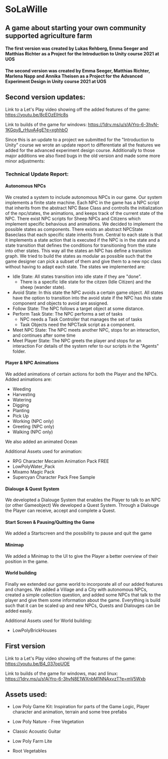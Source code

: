 # SoLaWille
## A game about starting your own community supported agriculture farm




#### The first version was created by Lukas Rehberg, Emma Seeger and Matthias Richter as a Project for the Introduction to Unity course 2021 at UOS
#### The second version was created by Emma Seeger, Matthias Richter, Marlena Napp and Annika Theisen as a Project for the Advanced Experiment Design in Unity course 2021 at UOS

## Second version updates:


Link to a Let's Play video showing off the added features of the game: https://youtu.be/8cEOzEIHc8s  

Link to builds of the game for windows: https://1drv.ms/u/s!AiYro-6-3hvN-1KGqy8_rHuvA4gE?e=xghhbO

Since this is an update to a project we submitted for the "Introduction to Unity" course we wrote an update report to differentiate all the features we added for the advanced experiment design course. Additionally to those major additions we also fixed bugs in the old version and made some more minor adjustments:

### Technical Update Report:
#### Autonomous NPCs
We created a system to include autonomous NPCs in our game. Our system implements a finite state machine. Each NPC in the game has a NPC script that inherits from the abstract NPC Base Class and controlls the initialization of the npc/states, the animations, and keeps track of the current state of the NPC. There exist NPC scripts for Sheep NPCs and Citizens which implement specific behavious and animations. We decided to implement the possible states as components. There exists an abstract NPCState Baseclass that each specific state inherits from. Central to each state is that it implements a state action that is executed if the NPC is in the state and a state transition that defines the conditions for transitioning from the state into other states. This way all the states an NPC has define a transition graph. We tried to build the states as modular as possible such that the game designer can pick a subset of them and give them to a new npc class without having to adapt each state. The states we implemented are:
- Idle State: All states transition into idle state if they are "done".
  - There is a specific Idle state for the citzen (Idle Citizen) and the sheep (wander state).
- Avoid State: In this state the NPC avoids a certain game object. All states have the option to transition into the avoid state if the NPC has this state component and objects to avoid are assigned.
- Follow State: The NPC follows a target object at some distance.
- Perform Task State: The NPC performs a set of tasks
  - NPC needs a Task Controller that manages the set of tasks
  - Task Objects need the NPCTask script as a component.
- Meet NPC State: The NPC meets another NPC, stops for an interaction, and continues after some time
- Meet Player State: The NPC greets the player and stops for an interaction
For details of the system refer to our scripts in the "Agents" folder.

#### Player & NPC Animations
We added animations of certain actions for both the Player and the NPCs. Added animations are:
 - Weeding
 - Harvesting
 - Watering
 - Digging
 - Planting
 - Pick Up
 - Working (NPC only)
 - Greeting (NPC only)
 - Walking (NPC only)
 
We also added an animated Ocean

Additional Assets used for animation: 
- RPG Character Mecanim Animation Pack FREE
- LowPolyWater_Pack
- Mixamo Magic Pack
- Supercyan Character Pack Free Sample


#### Dialouge & Quest System
We developted a Dialouge System that enables the Player to talk to an NPC (or other Gameobject)
We developed a Quest System. Through a Dialouge the Player can receive, accept and complete a Quest. 

#### Start Screen & Pausing/Quitting the Game
We added a Startscreen and the possibility to pause and quit the game

#### Minimap
We added a Minimap to the UI to give the Player a better overview of their position in the game.

#### World building
Finally we extended our game world to incorporate all of our added features and changes. We added a Village and a City with autonomous NPCs, created a simple collection question, and added some NPCs that talk to the player and give them some information about the game. Everything is build such that it can be scaled up  and new NPCs, Quests and Dialouges can be added easily.

Additional Assets used for World building:
- LowPolyBrickHouses

## First version 
Link to a Let's Play video showing off the features of the game: https://youtu.be/B4_037opUOE  

Link to builds of the game for windows, mac and linux: https://1drv.ms/u/s!AiYro-6-3hvN8E1WXnbM1NNAxvzT?e=mV5Wxb



## Assets used:
 - Low Poly Game Kit: Inspiration for parts of the Game Logic, Player character and animation, terrain and some tree prefabs
 
 - Low Poly Nature - Free Vegetation
 - Classic Acoustic Guitar
 - Low Poly Farm Lite
 - Root Vegetables
